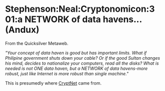 
# Stephenson:Neal:Cryptonomicon:301:a NETWORK of data havens...(Andux)

From the Quicksilver Metaweb.

*"Your concept of data haven is good but has important limits. What if Philipine government shuts down your cable? Or if the good Sultan changes his mind, decides to nationalize your computers, read all the disks? What is needed is not ONE data haven, but a NETWORK of data havens-more robust, just like Internet is more robust than single machine."*

This is presumedly where [CryptNet](/stephenson-neal-the-diamond-age-cryptnet) came from.
